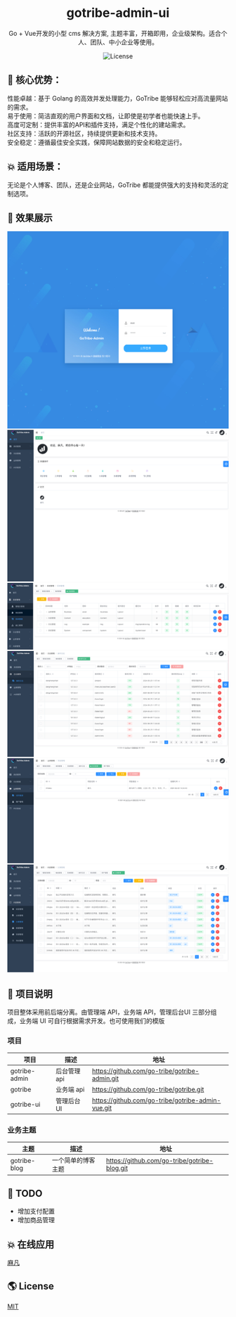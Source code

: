 <h1 align="center">gotribe-admin-ui</h1>

<div align="center">
Go + Vue开发的小型 cms 解决方案, 主题丰富，开箱即用，企业级架构。适合个人、团队、中小企业等使用。
<p align="center">
<img src="https://img.shields.io/github/license/go-tribe/gotribe" alt="License"/>
</p>
</div>

## 🚀 核心优势：

性能卓越：基于 Golang 的高效并发处理能力，GoTribe 能够轻松应对高流量网站的需求。  
易于使用：简洁直观的用户界面和文档，让即使是初学者也能快速上手。  
高度可定制：提供丰富的API和插件支持，满足个性化的建站需求。  
社区支持：活跃的开源社区，持续提供更新和技术支持。  
安全稳定：遵循最佳安全实践，保障网站数据的安全和稳定运行。

## 💥 适用场景：
无论是个人博客、团队，还是企业网站，GoTribe 都能提供强大的支持和灵活的定制选项。

## 🎨 效果展示

![登录](https://github.com/Go-Tribe/gotribe-admin/blob/main/docs/images/login.png)
![后台首页](https://github.com/Go-Tribe/gotribe-admin/blob/main/docs/images/index.png)
![系统管理](https://github.com/Go-Tribe/gotribe-admin/blob/main/docs/images/system.png)
![日志管理](https://github.com/Go-Tribe/gotribe-admin/blob/main/docs/images/log.png)
![业务管理](https://github.com/Go-Tribe/gotribe-admin/blob/main/docs/images/project.png)
![内容管理](https://github.com/Go-Tribe/gotribe-admin/blob/main/docs/images/content.png)

## 🌌 项目说明

项目整体采用前后端分离。由管理端 API，业务端 API，管理后台UI 三部分组成，业务端 UI 可自行根据需求开发。也可使用我们的模版
### 项目
| 项目 | 描述       |地址|
| --- |----------| --- |
| gotribe-admin | 后台管理 api | https://github.com/go-tribe/gotribe-admin.git |
| gotribe | 业务端 api  | https://github.com/go-tribe/gotribe.git |
| gotribe-ui | 管理后台 UI  | https://github.com/go-tribe/gotribe-admin-vue.git |

### 业务主题
| 主题           | 描述        | 地址                                           |
|--------------|-----------|----------------------------------------------| 
| gotribe-blog | 一个简单的博客主题 | https://github.com/go-tribe/gotribe-blog.git  |

## 🍁 TODO

- 增加支付配置
- 增加商品管理

## 💥 在线应用
[麻凡](https://www.dengmengmian.com)
## 🌎 License

[MIT](https://choosealicense.com/licenses/mit/)

